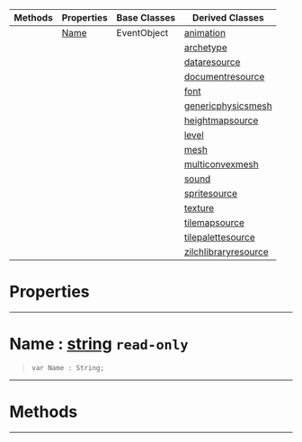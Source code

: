 |Methods|Properties|Base Classes|Derived Classes|
|---|---|---|---|
| |[ Name](https://github.com/zeroengineteam/ZeroDocs/blob/master/code_reference/Class_Reference/resource.markdown#name-zero-engine-documen)|EventObject|[animation](https://github.com/zeroengineteam/ZeroDocs/blob/master/code_reference/Class_Reference/animation.markdown)|
| | | |[archetype](https://github.com/zeroengineteam/ZeroDocs/blob/master/code_reference/Class_Reference/archetype.markdown)|
| | | |[dataresource](https://github.com/zeroengineteam/ZeroDocs/blob/master/code_reference/Class_Reference/dataresource.markdown)|
| | | |[documentresource](https://github.com/zeroengineteam/ZeroDocs/blob/master/code_reference/Class_Reference/documentresource.markdown)|
| | | |[font](https://github.com/zeroengineteam/ZeroDocs/blob/master/code_reference/Class_Reference/font.markdown)|
| | | |[genericphysicsmesh](https://github.com/zeroengineteam/ZeroDocs/blob/master/code_reference/Class_Reference/genericphysicsmesh.markdown)|
| | | |[heightmapsource](https://github.com/zeroengineteam/ZeroDocs/blob/master/code_reference/Class_Reference/heightmapsource.markdown)|
| | | |[level](https://github.com/zeroengineteam/ZeroDocs/blob/master/code_reference/Class_Reference/level.markdown)|
| | | |[mesh](https://github.com/zeroengineteam/ZeroDocs/blob/master/code_reference/Class_Reference/mesh.markdown)|
| | | |[multiconvexmesh](https://github.com/zeroengineteam/ZeroDocs/blob/master/code_reference/Class_Reference/multiconvexmesh.markdown)|
| | | |[sound](https://github.com/zeroengineteam/ZeroDocs/blob/master/code_reference/Class_Reference/sound.markdown)|
| | | |[spritesource](https://github.com/zeroengineteam/ZeroDocs/blob/master/code_reference/Class_Reference/spritesource.markdown)|
| | | |[texture](https://github.com/zeroengineteam/ZeroDocs/blob/master/code_reference/Class_Reference/texture.markdown)|
| | | |[tilemapsource](https://github.com/zeroengineteam/ZeroDocs/blob/master/code_reference/Class_Reference/tilemapsource.markdown)|
| | | |[tilepalettesource](https://github.com/zeroengineteam/ZeroDocs/blob/master/code_reference/Class_Reference/tilepalettesource.markdown)|
| | | |[zilchlibraryresource](https://github.com/zeroengineteam/ZeroDocs/blob/master/code_reference/Class_Reference/zilchlibraryresource.markdown)|


 #  Properties


---  
 #  Name : [string](https://github.com/zeroengineteam/ZeroDocs/blob/master/code_reference/Zilch_Base_Types/string.markdown) `read-only`

> 
> ``` lang=cpp, name=Zilch
> var Name : String;


---  
 #  Methods


---  
 

 